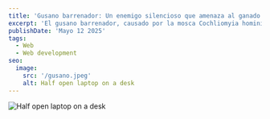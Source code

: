 ```yaml
---
title: 'Gusano barrenador: Un enemigo silencioso que amenaza al ganado Sonorense'
excerpt: 'El gusano barrenador, causado por la mosca Cochliomyia hominivorax, es una amenaza silenciosa para el ganado, depositando sus larvas en heridas que se alimentan de tejido vivo. Su impacto en el ganado es severo, con pérdidas de animales e imposibilidad de exportación. La principal estrategia de control es la "técnica del macho estéril por radiación", que implica liberar grandes cantidades de moscas macho esterilizadas para interrumpir la reproducción. México ha invertido significativamente y colabora internacionalmente, importando moscas estériles. Si bien se ha logrado controlar el 80% de los casos, la erradicación depende de infraestructura y financiamiento extranjero, con la amenaza latente de cierre de la frontera norte para la exportación de ganado si no se mantiene un control efectivo. La lucha contra esta plaga requiere voluntad política y cooperación sostenible para proteger la ganadería mexicana.'
publishDate: 'Mayo 12 2025'
tags:
  - Web
  - Web development
seo:
  image:
    src: '/gusano.jpeg'
    alt: Half open laptop on a desk
---
```


![Half open laptop on a desk](/gusano.jpeg)